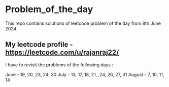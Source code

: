 # Problem_of_the_day

This repo contains solutions of leetcode problem of the day from 8th June 2024.

## My leetcode profile - https://leetcode.com/u/rajanraj22/

I have to revisit the problems of the following days :

June - 19, 20, 23, 24, 30
July - 13, 17, 18, 21, ,24, 26, 27, 31
August - 7, 10, 11, 14
